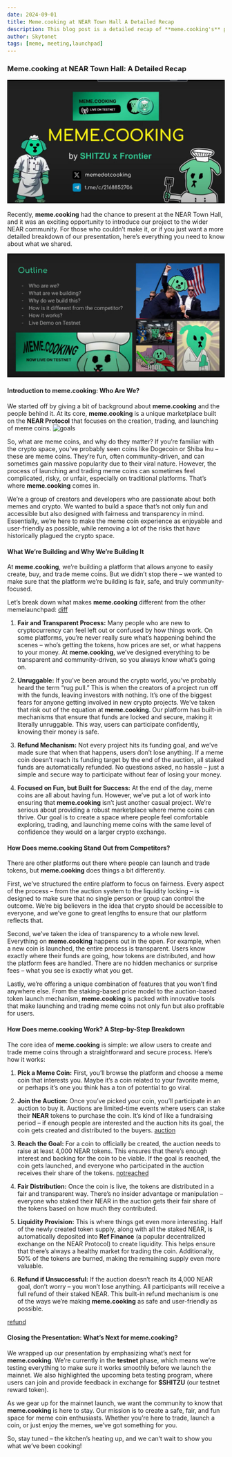 ```yaml
---
date: 2024-09-01
title: Meme.cooking at NEAR Town Hall A Detailed Recap
description: This blog post is a detailed recap of **meme.cooking's** presentation at the NEAR Town Hall, explaining what the platform is, how it works, and how it stands out in the crypto space. It covers the project's goals of making meme coin trading and launching safe, fair, and transparent, with key features like auctions, liquidity provision, and refund mechanisms. The post also highlights the team's commitment to building an unruggable platform and invites readers to join in as **meme.cooking** prepares for its mainnet launch.
author: Skytonet
tags: [meme, meeting,launchpad]
---
```


### Meme.cooking at NEAR Town Hall: A Detailed Recap

![BANNER](./thumbnail.png)

Recently, **meme.cooking** had the chance to present at the NEAR Town Hall, and it was an exciting opportunity to introduce our project to the wider NEAR community. For those who couldn’t make it, or if you just want a more detailed breakdown of our presentation, here’s everything you need to know about what we shared.

![objective](./thumbnail2.png)

#### Introduction to meme.cooking: Who Are We?
We started off by giving a bit of background about **meme.cooking** and the people behind it. At its core, **meme.cooking** is a unique marketplace built on the **NEAR Protocol** that focuses on the creation, trading, and launching of meme coins.
![goals](./thumbnail3.png)


So, what are meme coins, and why do they matter? If you’re familiar with the crypto space, you’ve probably seen coins like Dogecoin or Shiba Inu – these are meme coins. They’re fun, often community-driven, and can sometimes gain massive popularity due to their viral nature. However, the process of launching and trading meme coins can sometimes feel complicated, risky, or unfair, especially on traditional platforms. That’s where **meme.cooking** comes in.

We’re a group of creators and developers who are passionate about both memes and crypto. We wanted to build a space that’s not only fun and accessible but also designed with fairness and transparency in mind. Essentially, we’re here to make the meme coin experience as enjoyable and user-friendly as possible, while removing a lot of the risks that have historically plagued the crypto space.

#### What We’re Building and Why We’re Building It
At **meme.cooking**, we’re building a platform that allows anyone to easily create, buy, and trade meme coins. But we didn’t stop there – we wanted to make sure that the platform we’re building is fair, safe, and truly community-focused.

Let’s break down what makes **meme.cooking** different from the other memelaunchpad:
[diff](./thumbnail10.png)

1. **Fair and Transparent Process:** Many people who are new to cryptocurrency can feel left out or confused by how things work. On some platforms, you’re never really sure what’s happening behind the scenes – who’s getting the tokens, how prices are set, or what happens to your money. At **meme.cooking**, we’ve designed everything to be transparent and community-driven, so you always know what’s going on.
  
2. **Unruggable:** If you’ve been around the crypto world, you’ve probably heard the term “rug pull.” This is when the creators of a project run off with the funds, leaving investors with nothing. It’s one of the biggest fears for anyone getting involved in new crypto projects. We’ve taken that risk out of the equation at **meme.cooking**. Our platform has built-in mechanisms that ensure that funds are locked and secure, making it literally unruggable. This way, users can participate confidently, knowing their money is safe.

3. **Refund Mechanism:** Not every project hits its funding goal, and we’ve made sure that when that happens, users don’t lose anything. If a meme coin doesn’t reach its funding target by the end of the auction, all staked funds are automatically refunded. No questions asked, no hassle – just a simple and secure way to participate without fear of losing your money.

4. **Focused on Fun, but Built for Success:** At the end of the day, meme coins are all about having fun. However, we’ve put a lot of work into ensuring that **meme.cooking** isn’t just another casual project. We’re serious about providing a robust marketplace where meme coins can thrive. Our goal is to create a space where people feel comfortable exploring, trading, and launching meme coins with the same level of confidence they would on a larger crypto exchange.

#### How Does meme.cooking Stand Out from Competitors?
There are other platforms out there where people can launch and trade tokens, but **meme.cooking** does things a bit differently.

First, we’ve structured the entire platform to focus on fairness. Every aspect of the process – from the auction system to the liquidity locking – is designed to make sure that no single person or group can control the outcome. We’re big believers in the idea that crypto should be accessible to everyone, and we’ve gone to great lengths to ensure that our platform reflects that.

Second, we’ve taken the idea of transparency to a whole new level. Everything on **meme.cooking** happens out in the open. For example, when a new coin is launched, the entire process is transparent. Users know exactly where their funds are going, how tokens are distributed, and how the platform fees are handled. There are no hidden mechanics or surprise fees – what you see is exactly what you get.

Lastly, we’re offering a unique combination of features that you won’t find anywhere else. From the staking-based price model to the auction-based token launch mechanism, **meme.cooking** is packed with innovative tools that make launching and trading meme coins not only fun but also profitable for users.

#### How Does meme.cooking Work? A Step-by-Step Breakdown
The core idea of **meme.cooking** is simple: we allow users to create and trade meme coins through a straightforward and secure process. Here’s how it works:

1. **Pick a Meme Coin:** First, you’ll browse the platform and choose a meme coin that interests you. Maybe it’s a coin related to your favorite meme, or perhaps it’s one you think has a ton of potential to go viral.

2. **Join the Auction:** Once you’ve picked your coin, you’ll participate in an auction to buy it. Auctions are limited-time events where users can stake their **NEAR** tokens to purchase the coin. It’s kind of like a fundraising period – if enough people are interested and the auction hits its goal, the coin gets created and distributed to the buyers.
[auction](./thumbnail5.png.jpg)
3. **Reach the Goal:** For a coin to officially be created, the auction needs to raise at least 4,000 NEAR tokens. This ensures that there’s enough interest and backing for the coin to be viable. If the goal is reached, the coin gets launched, and everyone who participated in the auction receives their share of the tokens.
   [notreached](./thumbnail4.png)


5. **Fair Distribution:** Once the coin is live, the tokens are distributed in a fair and transparent way. There’s no insider advantage or manipulation – everyone who staked their NEAR in the auction gets their fair share of the tokens based on how much they contributed.

6. **Liquidity Provision:** This is where things get even more interesting. Half of the newly created token supply, along with all the staked NEAR, is automatically deposited into **Ref Finance** (a popular decentralized exchange on the NEAR Protocol) to create liquidity. This helps ensure that there’s always a healthy market for trading the coin. Additionally, 50% of the tokens are burned, making the remaining supply even more valuable.

7. **Refund if Unsuccessful:** If the auction doesn’t reach its 4,000 NEAR goal, don’t worry – you won’t lose anything. All participants will receive a full refund of their staked NEAR. This built-in refund mechanism is one of the ways we’re making **meme.cooking** as safe and user-friendly as possible.

[refund](./thumbnail6.png.jpg)

#### Closing the Presentation: What’s Next for meme.cooking?
We wrapped up our presentation by emphasizing what’s next for **meme.cooking**. We’re currently in the **testnet** phase, which means we’re testing everything to make sure it works smoothly before we launch the mainnet. We also highlighted the upcoming beta testing program, where users can join and provide feedback in exchange for **$SHITZU** (our testnet reward token).

As we gear up for the mainnet launch, we want the community to know that **meme.cooking** is here to stay. Our mission is to create a safe, fair, and fun space for meme coin enthusiasts. Whether you’re here to trade, launch a coin, or just enjoy the memes, we’ve got something for you.

So, stay tuned – the kitchen’s heating up, and we can’t wait to show you what we’ve been cooking!
